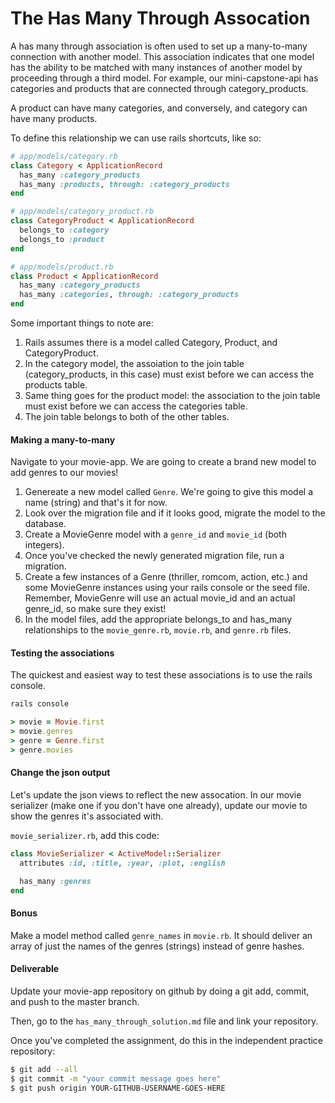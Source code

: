 # The Has Many Through Assocation

A has many through association is often used to set up a many-to-many connection with another model. This association indicates that one model has the ability to be matched with many instances of another model by proceeding through a third model. For example, our mini-capstone-api has categories and products that are connected through category_products.

A product can have many categories, and conversely, and category can have many products.

To define this relationship we can use rails shortcuts, like so:

```ruby
# app/models/category.rb
class Category < ApplicationRecord
  has_many :category_products
  has_many :products, through: :category_products
end
```

```ruby
# app/models/category_product.rb
class CategoryProduct < ApplicationRecord
  belongs_to :category
  belongs_to :product
end
```

```ruby
# app/models/product.rb
class Product < ApplicationRecord
  has_many :category_products
  has_many :categories, through: :category_products
end
```

Some important things to note are:

1. Rails assumes there is a model called Category, Product, and CategoryProduct.
2. In the category model, the assoiation to the join table (category_products, in this case) must exist before we can access the products table.
3. Same thing goes for the product model: the association to the join table must exist before we can access the categories table.
4. The join table belongs to both of the other tables.

#### Making a many-to-many

Navigate to your movie-app. We are going to create a brand new model to add genres to our movies!

1. Genereate a new model called `Genre`. We're going to give this model a name (string) and that's it for now.
2. Look over the migration file and if it looks good, migrate the model to the database.
3. Create a MovieGenre model with a `genre_id` and `movie_id` (both integers).
4. Once you've checked the newly generated migration file, run a migration.
5. Create a few instances of a Genre (thriller, romcom, action, etc.) and some MovieGenre instances using your rails console or the seed file. Remember, MovieGenre will use an actual movie_id and an actual genre_id, so make sure they exist!
6. In the model files, add the appropriate belongs_to and has_many relationships to the `movie_genre.rb`, `movie.rb`, and `genre.rb` files.

#### Testing the associations

The quickest and easiest way to test these associations is to use the rails console.

```bash
rails console
```

```ruby
> movie = Movie.first
> movie.genres
> genre = Genre.first
> genre.movies
```

#### Change the json output

Let's update the json views to reflect the new assocation. In our movie serializer (make one if you don't have one already), update our movie to show the genres it's associated with.

`movie_serializer.rb`, add this code:

```ruby
class MovieSerializer < ActiveModel::Serializer
  attributes :id, :title, :year, :plot, :english

  has_many :genres
end

```

#### Bonus

Make a model method called `genre_names` in `movie.rb`. It should deliver an array of just the names of the genres (strings) instead of genre hashes.

#### Deliverable

Update your movie-app repository on github by doing a git add, commit, and push to the master branch.

Then, go to the `has_many_through_solution.md` file and link your repository.

Once you've completed the assignment, do this in the independent practice repository:

```bash
$ git add --all
$ git commit -m "your commit message goes here"
$ git push origin YOUR-GITHUB-USERNAME-GOES-HERE
```
